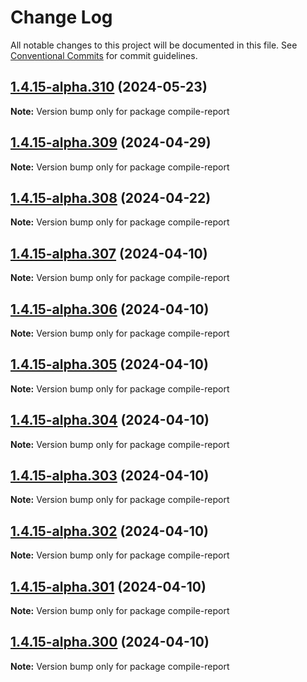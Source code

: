 # Change Log

All notable changes to this project will be documented in this file.
See [Conventional Commits](https://conventionalcommits.org) for commit guidelines.

## [1.4.15-alpha.310](https://github.com/TheTechCompany/HiveCommand/compare/v1.4.15-alpha.309...v1.4.15-alpha.310) (2024-05-23)

**Note:** Version bump only for package compile-report





## [1.4.15-alpha.309](https://github.com/TheTechCompany/HiveCommand/compare/v1.4.15-alpha.308...v1.4.15-alpha.309) (2024-04-29)

**Note:** Version bump only for package compile-report





## [1.4.15-alpha.308](https://github.com/TheTechCompany/HiveCommand/compare/v1.4.15-alpha.307...v1.4.15-alpha.308) (2024-04-22)

**Note:** Version bump only for package compile-report





## [1.4.15-alpha.307](https://github.com/TheTechCompany/HiveCommand/compare/v1.4.15-alpha.306...v1.4.15-alpha.307) (2024-04-10)

**Note:** Version bump only for package compile-report





## [1.4.15-alpha.306](https://github.com/TheTechCompany/HiveCommand/compare/v1.4.15-alpha.305...v1.4.15-alpha.306) (2024-04-10)

**Note:** Version bump only for package compile-report





## [1.4.15-alpha.305](https://github.com/TheTechCompany/HiveCommand/compare/v1.4.15-alpha.304...v1.4.15-alpha.305) (2024-04-10)

**Note:** Version bump only for package compile-report





## [1.4.15-alpha.304](https://github.com/TheTechCompany/HiveCommand/compare/v1.4.15-alpha.303...v1.4.15-alpha.304) (2024-04-10)

**Note:** Version bump only for package compile-report





## [1.4.15-alpha.303](https://github.com/TheTechCompany/HiveCommand/compare/v1.4.15-alpha.302...v1.4.15-alpha.303) (2024-04-10)

**Note:** Version bump only for package compile-report





## [1.4.15-alpha.302](https://github.com/TheTechCompany/HiveCommand/compare/v1.4.15-alpha.301...v1.4.15-alpha.302) (2024-04-10)

**Note:** Version bump only for package compile-report





## [1.4.15-alpha.301](https://github.com/TheTechCompany/HiveCommand/compare/v1.4.15-alpha.300...v1.4.15-alpha.301) (2024-04-10)

**Note:** Version bump only for package compile-report





## [1.4.15-alpha.300](https://github.com/TheTechCompany/HiveCommand/compare/v1.4.15-alpha.299...v1.4.15-alpha.300) (2024-04-10)

**Note:** Version bump only for package compile-report
